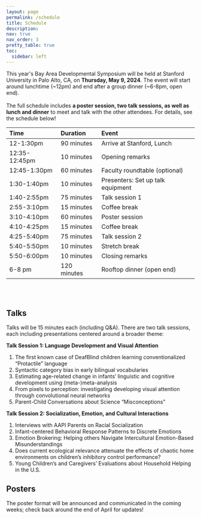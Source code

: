 ```yaml
---
layout: page
permalink: /schedule
title: Schedule
description: 
nav: true
nav_order: 3
pretty_table: true
toc:
  sidebar: left
---
```


This year's Bay Area Developmental Symposium will be held at Stanford University in Palo Alto, CA, on <b>Thursday, May 9, 2024</b>. The event will start around lunchtime (~12pm) and end after a group dinner (~6-8pm, open end).
<br><br>
The full schedule includes <b>a poster session, two talk sessions, as well as lunch and dinner</b> to meet and talk with the other attendees. For details, see the schedule below!

| Time | Duration | Event |
| :----------- | :----------- | :----------- |
| 12-1:30pm       |   90 minutes     |Arrive at Stanford, Lunch |
| 12:35-12:45pm    |   10 minutes     |Opening remarks|
| 12:45-1:30pm     |   60 minutes     |Faculty roundtable (optional) |
| 1:30-1:40pm      |   10 minutes     |Presenters: Set up talk equipment |
| 1:40-2:55pm      |   75 minutes     |Talk session 1|
| 2:55-3:10pm      |   15 minutes     |Coffee break|
| 3:10-4:10pm      |   60 minutes     |Poster session|
| 4:10-4:25pm      |   15 minutes     |Coffee break|
| 4:25-5:40pm      |   75 minutes     |Talk session 2|
| 5:40-5:50pm      |   10 minutes     |Stretch break|
| 5:50-6:00pm      |   10 minutes     |Closing remarks|
| 6-8 pm           |   120 minutes    |Rooftop dinner (open end)|

<br><br>

<h2>Talks</h2>
Talks will be 15 minutes each (including Q&A). There are two talk sessions, each including presentations centered around a broader theme:

<b>Talk Session 1: Language Development and Visual Attention</b>
<ol>
    <li>The first known case of DeafBlind children learning conventionalized “Protactile” language</li>
    <li>Syntactic category bias in early bilingual vocabularies</li>
    <li>Estimating age-related change in infants’ linguistic and cognitive development using (meta-)meta-analysis</li>
    <li>From pixels to perception: investigating developing visual attention through convolutional neural networks</li>
    <li>Parent-Child Conversations about Science “Misconceptions”</li>
</ol>

<b>Talk Session 2: Socialization, Emotion, and Cultural Interactions</b>
<ol>
    <li>Interviews with AAPI Parents on Racial Socialization</li>
    <li>Infant-centered Behavioral Response Patterns to Discrete Emotions</li>
    <li>Emotion Brokering: Helping others Navigate Intercultural Emotion-Based Misunderstandings</li>
    <li>Does current ecological relevance attenuate the effects of chaotic home environments on children’s inhibitory control performance?</li>
    <li>Young Children’s and Caregivers’ Evaluations about Household Helping in the U.S.</li>
</ol>

<h2>Posters</h2>
The poster format will be announced and communicated in the coming weeks; check back around the end of April for updates!
